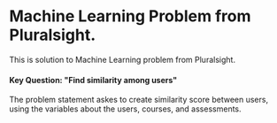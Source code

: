 # Machine Learning Problem from Pluralsight.

This is solution to Machine Learning problem from Pluralsight.

#### Key Question: "Find similarity among users"

The problem statement askes to create similarity score between users, using the variables about the users, courses, and assessments.
